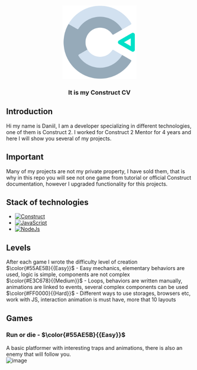 <br />
<div align="center">
  <a href="https://theraven.tech/">
    <img src="Images/logo.png" alt="Logo" width="200" height="200">
  </a>

  <h3 align="center" >It is my Construct CV</h3>


    
  </p>
</div>


## Introduction 
Hi my name is Daniil, I am a developer specializing in different technologies, one of them is  Construct 2. I worked for Construct 2 Mentor for 4 years and here I will show you several of my projects.

## Important
Many of my projects are not my private property, I have sold them, that is why in this repo you will see not one game from tutorial or official Construct documentation, however I upgraded functionality for this projects. 

## Stack of technologies
* [![Construct][Construct]][Construct-url]
* [![JavaScript][JavaScript]][JavaScript-url]
* [![NodeJs][NodeJs]][NodeJs-url]

## Levels
After each game I wrote the difficulty level of creation</br> 
$\color{#55AE5B}{{Easy}}$ - Easy mechanics, elementary behaviors are used, logic is simple, components are not complex</br>
$\color{#E3C678}{{Medium}}$ - Loops, behaviors are written manually, animations are linked to events, several complex components can be used</br>
$\color{#FF0000}{{Hard}}$ - Different ways to use storages, browsers etc, work with JS, interaction animation is must have, more that 10 layouts

## Games
### Run or die - $\color{#55AE5B}{{Easy}}$ 
A basic platformer with interesting traps and animations, there is also an enemy that will follow you.</br>
![image](https://github.com/DaniilZotin/Construct-2-Summary/assets/85665335/5f9af454-583b-4966-839e-582e18f78f26)










[Construct]: https://img.shields.io/badge/construct2-2A7BA0?style=for-the-badge&logo=construct3&logoColor=white
[Construct-url]: https://spring.io/projects/spring-framework

[JavaScript]: https://img.shields.io/badge/javascript-F7DF1E?style=for-the-badge&logo=javascript&logoColor=white
[JavaScript-url]: https://spring.io/projects/spring-framework

[NodeJs]: https://img.shields.io/badge/nodejs-339933?style=for-the-badge&logo=nodedotjs&logoColor=white
[NodeJs-url]: https://spring.io/projects/spring-framework
